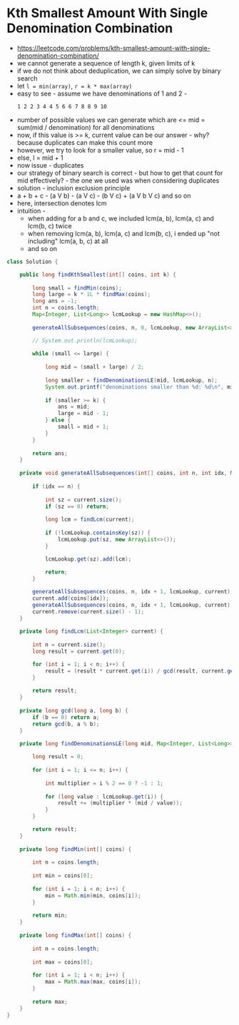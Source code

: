 # Kth Smallest Amount With Single Denomination Combination

- https://leetcode.com/problems/kth-smallest-amount-with-single-denomination-combination/
- we cannot generate a sequence of length k, given limits of k
- if we do not think about deduplication, we can simply solve by binary search
- let `l = min(array)`, `r = k * max(array)`
- easy to see - assume we have denominations of 1 and 2 - 
  ```
  1 2 2 3 4 4 5 6 6 7 8 8 9 10
  ```
- number of possible values we can generate which are <= mid = sum(mid / denomination) for all denominations
- now, if this value is >= k, current value can be our answer - why? because duplicates can make this count more
- however, we try to look for a smaller value, so r = mid - 1
- else, l = mid + 1
- now issue - duplicates
- our strategy of binary search is correct - but how to get that count for mid effectively? - the one we used was when considering duplicates
- solution - inclusion exclusion principle
- a + b + c - (a V b) - (a V c) - (b V c) + (a V b V c) and so on
- here, intersection denotes lcm
- intuition - 
  - when adding for a b and c, we included lcm(a, b), lcm(a, c) and lcm(b, c) twice
  - when removing lcm(a, b), lcm(a, c) and lcm(b, c), i ended up "not including" lcm(a, b, c) at all
  - and so on

```java
class Solution {

    public long findKthSmallest(int[] coins, int k) {
        
        long small = findMin(coins);
        long large = k * 1L * findMax(coins);
        long ans = -1;
        int n = coins.length;
        Map<Integer, List<Long>> lcmLookup = new HashMap<>();
        
        generateAllSubsequences(coins, n, 0, lcmLookup, new ArrayList<>());

        // System.out.println(lcmLookup);
        
        while (small <= large) {
            
            long mid = (small + large) / 2;
            
            long smaller = findDenominationsLE(mid, lcmLookup, n);
            System.out.printf("denominations smaller than %d: %d\n", mid, smaller);
            
            if (smaller >= k) {
                ans = mid;
                large = mid - 1;
            } else {
                small = mid + 1;
            }
        }
        
        return ans;
    }
    
    private void generateAllSubsequences(int[] coins, int n, int idx, Map<Integer, List<Long>> lcmLookup, List<Integer> current) {
        
        if (idx == n) {
            
            int sz = current.size();
            if (sz == 0) return;
            
            long lcm = findLcm(current);
            
            if (!lcmLookup.containsKey(sz)) {
                lcmLookup.put(sz, new ArrayList<>());
            }

            lcmLookup.get(sz).add(lcm);
            
            return;
        }

        generateAllSubsequences(coins, n, idx + 1, lcmLookup, current);
        current.add(coins[idx]);
        generateAllSubsequences(coins, n, idx + 1, lcmLookup, current);
        current.remove(current.size() - 1);
    }
    
    private long findLcm(List<Integer> current) {
        
        int n = current.size();
        long result = current.get(0);

        for (int i = 1; i < n; i++) {
            result = (result * current.get(i)) / gcd(result, current.get(i));
        }
        
        return result;
    }
    
    private long gcd(long a, long b) {
        if (b == 0) return a;
        return gcd(b, a % b);
    }
    
    private long findDenominationsLE(long mid, Map<Integer, List<Long>> lcmLookup, int n) {

        long result = 0;
        
        for (int i = 1; i <= n; i++) {
            
            int multiplier = i % 2 == 0 ? -1 : 1;
            
            for (long value : lcmLookup.get(i)) {
                result += (multiplier * (mid / value));
            }
        }

        return result;
    }
    
    private long findMin(int[] coins) {
        
        int n = coins.length;
        
        int min = coins[0];
        
        for (int i = 1; i < n; i++) {
            min = Math.min(min, coins[i]);
        }
        
        return min;
    }
    
    private long findMax(int[] coins) {
        
        int n = coins.length;
        
        int max = coins[0];
        
        for (int i = 1; i < n; i++) {
            max = Math.max(max, coins[i]);
        }
        
        return max;
    }
}
```

